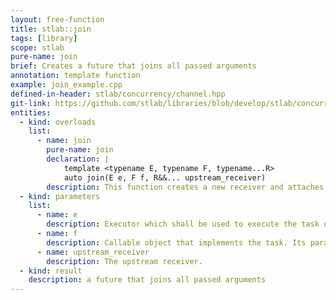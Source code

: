 ```yaml
---
layout: free-function
title: stlab::join
tags: [library]
scope: stlab
pure-name: join
brief: Creates a future that joins all passed arguments
annotation: template function
example: join_example.cpp
defined-in-header: stlab/concurrency/channel.hpp
git-link: https://github.com/stlab/libraries/blob/develop/stlab/concurrency/channel.hpp
entities:
  - kind: overloads
    list:
      - name: join
        pure-name: join
        declaration: |
            template <typename E, typename F, typename...R>
            auto join(E e, F f, R&&... upstream_receiver)
        description: This function creates a new receiver and attaches the process `f` to it. The values coming from the upstream receiver are the parameters of `f`. The incoming upstream values are not passed one after the other to this process, but they are passed as a complete set of arguments to the process. So the last incoming upstream value triggers the execution of `f`.
  - kind: parameters
    list:
      - name: e
        description: Executor which shall be used to execute the task of `f`.
      - name: f
        description: Callable object that implements the task. Its parameters correspond to the results from the upstream receivers. It is called when all upstream receiver have provided its values.
      - name: upstream_receiver
        description: The upstream receiver.
  - kind: result
    description: a future that joins all passed arguments
---
```

